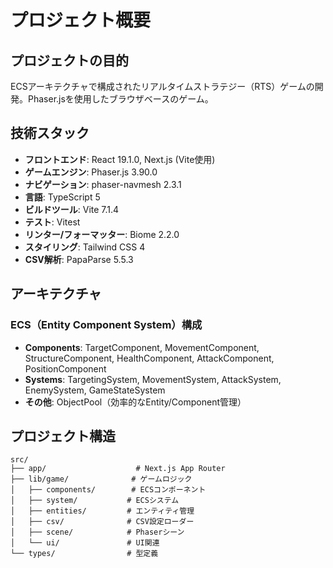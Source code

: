 # プロジェクト概要

## プロジェクトの目的
ECSアーキテクチャで構成されたリアルタイムストラテジー（RTS）ゲームの開発。Phaser.jsを使用したブラウザベースのゲーム。

## 技術スタック
- **フロントエンド**: React 19.1.0, Next.js (Vite使用)
- **ゲームエンジン**: Phaser.js 3.90.0
- **ナビゲーション**: phaser-navmesh 2.3.1
- **言語**: TypeScript 5
- **ビルドツール**: Vite 7.1.4
- **テスト**: Vitest
- **リンター/フォーマッター**: Biome 2.2.0
- **スタイリング**: Tailwind CSS 4
- **CSV解析**: PapaParse 5.5.3

## アーキテクチャ
### ECS（Entity Component System）構成
- **Components**: TargetComponent, MovementComponent, StructureComponent, HealthComponent, AttackComponent, PositionComponent
- **Systems**: TargetingSystem, MovementSystem, AttackSystem, EnemySystem, GameStateSystem
- **その他**: ObjectPool（効率的なEntity/Component管理）

## プロジェクト構造
```
src/
├── app/                    # Next.js App Router
├── lib/game/              # ゲームロジック
│   ├── components/        # ECSコンポーネント
│   ├── system/           # ECSシステム
│   ├── entities/         # エンティティ管理
│   ├── csv/              # CSV設定ローダー
│   ├── scene/            # Phaserシーン
│   └── ui/               # UI関連
└── types/                # 型定義
```
